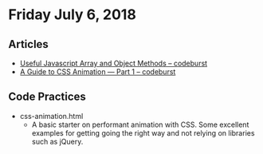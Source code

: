 
# Friday July 6, 2018

## Articles

- [Useful Javascript Array and Object Methods – codeburst](https://codeburst.io/useful-javascript-array-and-object-methods-6c7971d93230)
- [A Guide to CSS Animation — Part 1 – codeburst](https://codeburst.io/a-guide-to-css-animation-part-1-8777f5beb1f8)

## Code Practices

- css-animation.html
  - A basic starter on performant animation with CSS. Some excellent examples for getting going the right way and not relying on libraries such as jQuery.